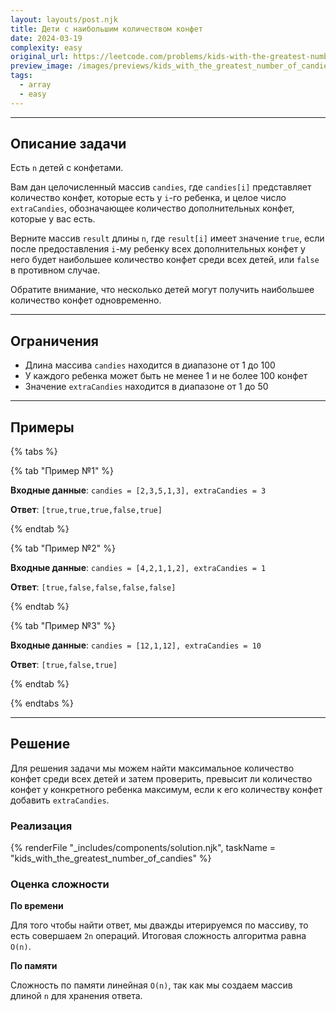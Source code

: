 ```yaml
---
layout: layouts/post.njk
title: Дети с наибольшим количеством конфет
date: 2024-03-19
complexity: easy
original_url: https://leetcode.com/problems/kids-with-the-greatest-number-of-candies
preview_image: /images/previews/kids_with_the_greatest_number_of_candies.webp
tags:
  - array
  - easy
---
```

---

## Описание задачи

Есть `n` детей с конфетами.

Вам дан целочисленный массив `candies`, где `candies[i]` представляет количество конфет, которые есть у `i`-го ребенка,
и целое число `extraCandies`, обозначающее количество дополнительных конфет, которые у вас есть.

Верните массив `result` длины `n`, где `result[i]` имеет значение `true`, если после предоставления `i`-му ребенку всех
дополнительных конфет у него будет наибольшее количество конфет среди всех детей, или `false` в противном случае.

Обратите внимание, что несколько детей могут получить наибольшее количество конфет одновременно.

---

## Ограничения

- Длина массива `candies` находится в диапазоне от 1 до 100
- У каждого ребенка может быть не менее 1 и не более 100 конфет
- Значение `extraCandies` находится в диапазоне от 1 до 50

---

## Примеры

{% tabs %}

{% tab "Пример №1" %}

**Входные данные**: `candies = [2,3,5,1,3], extraCandies = 3`

**Ответ**: `[true,true,true,false,true]`

{% endtab %}

{% tab "Пример №2" %}

**Входные данные**: `candies = [4,2,1,1,2], extraCandies = 1`

**Ответ**: `[true,false,false,false,false]`

{% endtab %}

{% tab "Пример №3" %}

**Входные данные**: `candies = [12,1,12], extraCandies = 10`

**Ответ**: `[true,false,true]`

{% endtab %}

{% endtabs %}

---

## Решение

Для решения задачи мы можем найти максимальное количество конфет среди всех детей и затем проверить, превысит ли
количество конфет у конкретного ребенка максимум, если к его количеству конфет добавить `extraCandies`.

### Реализация

{% renderFile "_includes/components/solution.njk", taskName = "kids_with_the_greatest_number_of_candies" %}

### Оценка сложности

**По времени**

Для того чтобы найти ответ, мы дважды итерируемся по массиву, то есть совершаем `2n` операций.
Итоговая сложность алгоритма равна `O(n)`.

**По памяти**

Сложность по памяти линейная `O(n)`, так как мы создаем массив длиной `n` для хранения ответа.
